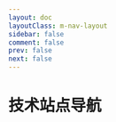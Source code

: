 ```yaml
---
layout: doc
layoutClass: m-nav-layout
sidebar: false
comment: false
prev: false
next: false
---
```


<style src="/.vitepress/theme/style/nav.css"></style>

<script setup>
import { NAV_DATA } from '/.vitepress/theme/nav-data'
</script>


# 技术站点导航
<MNavLinks v-for="{title, items} in NAV_DATA" :title="title" :items="items"/>